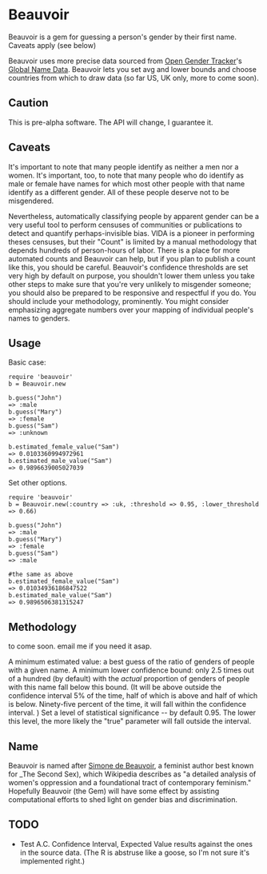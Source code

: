 Beauvoir
========

Beauvoir is a gem for guessing a person's gender by their first name. Caveats apply (see below)

Beauvoir uses more precise data sourced from [Open Gender Tracker](http://opengendertracking.org/)'s [Global Name Data](https://github.com/OpenGenderTracking/globalnamedata). Beauvoir lets you set avg and lower bounds and choose countries from which to draw data (so far US, UK only, more to come soon).

Caution
-------
This is pre-alpha software. The API will change, I guarantee it.

Caveats
-------

It's important to note that many people identify as neither a men nor a women. It's important, too, to note that many people who do identify as male or female have names for which most other people with that name identify as a different gender. All of these people deserve not to be misgendered.

Nevertheless, automatically classifying people by apparent gender can be a very useful tool to perform censuses of communities or publications to detect and quantify perhaps-invisible bias. VIDA is a pioneer in performing theses censuses, but their \"Count\" is limited by a manual methodology that depends hundreds of person-hours of labor. There is a place for more automated counts and Beauvoir can help, but if you plan to publish a count like this, you should be careful. Beauvoir's confidence thresholds are set very high by default on purpose, you shouldn't lower them unless you take other steps to make sure that you're very unlikely to misgender someone; you should also be prepared to be responsive and respectful if you do. You should include your methodology, prominently. You might consider emphasizing aggregate numbers over your mapping of individual people's names to genders.

Usage
-----

Basic case:
````
require 'beauvoir'
b = Beauvoir.new

b.guess("John")
=> :male
b.guess("Mary")
=> :female
b.guess("Sam")
=> :unknown

b.estimated_female_value("Sam")
=> 0.0103360994972961
b.estimated_male_value("Sam")
=> 0.9896639005027039
````

Set other options.
````
require 'beauvoir'
b = Beauvoir.new(:country => :uk, :threshold => 0.95, :lower_threshold => 0.66)

b.guess("John")
=> :male
b.guess("Mary")
=> :female
b.guess("Sam")
=> :male

#the same as above
b.estimated_female_value("Sam")
=> 0.01034936186847522
b.estimated_male_value("Sam")
=> 0.9896506381315247
````

Methodology
-----------
to come soon. email me if you need it asap.

A minimum estimated value: a best guess of the ratio of genders of people with a given name.
A minimum lower confidence bound: only 2.5 times out of a hundred (by default) with the _actual_ proportion of genders of people with this name fall below this bound. (It will be above outside the confidence interval 5% of the time, half of which is above and half of which is below. Ninety-five percent of the time, it will fall within the confidence interval. )
Set a level of statistical significance -- by default 0.95. The lower this level, the more likely the "true" parameter will fall outside the interval.

Name
----
Beauvoir is named after [Simone de Beauvoir](http://en.wikipedia.org/wiki/Simone_de_Beauvoir), a feminist author best known for _The Second Sex), which Wikipedia describes as "a detailed analysis of women's oppression and a foundational tract of contemporary feminism." Hopefully Beauvoir (the Gem) will have some effect by assisting computational efforts to shed light on gender bias and discrimination.

TODO
----
- Test A.C. Confidence Interval, Expected Value results against the ones in the source data. (The R is abstruse like a goose, so I'm not sure it's implemented right.)